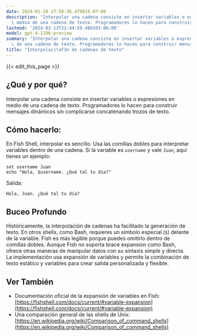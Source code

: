 ```yaml
---
date: 2024-01-20 17:50:36.479815-07:00
description: "Interpolar una cadena consiste en insertar variables o expresiones en\
  \ medio de una cadena de texto. Programadores lo hacen para construir mensajes\u2026"
lastmod: '2024-03-13T22:44:59.486503-06:00'
model: gpt-4-1106-preview
summary: "Interpolar una cadena consiste en insertar variables o expresiones en medio\
  \ de una cadena de texto. Programadores lo hacen para construir mensajes\u2026"
title: "Interpolaci\xF3n de cadenas de texto"
---
```


{{< edit_this_page >}}

## ¿Qué y por qué?
Interpolar una cadena consiste en insertar variables o expresiones en medio de una cadena de texto. Programadores lo hacen para construir mensajes dinámicos sin complicarse concatenando trozos de texto.

## Cómo hacerlo:
En Fish Shell, interpolar es sencillo. Usa las comillas dobles para interpretar variables dentro de una cadena. Si la variable es `username` y vale `Juan`, aquí tienes un ejemplo:

```Fish Shell
set username Juan
echo "Hola, $username. ¿Qué tal tu día?"
```

Salida:

```
Hola, Juan. ¿Qué tal tu día?
```

## Buceo Profundo
Históricamente, la interpolación de cadenas ha facilitado la generación de texto. En otros shells, como Bash, requieres un símbolo especial (`$`) delante de la variable. Fish es más legible porque puedes omitirlo dentro de comillas dobles. Aunque Fish no soporta brace expansion como Bash, ofrece otras maneras de manipular datos con su sintaxis simple y directa. La implementación usa expansión de variables y permite la combinación de texto estático y variables para crear salida personalizada y flexible.

## Ver También
- Documentación oficial de la expansión de variables en Fish: [https://fishshell.com/docs/current/#variable-expansion](https://fishshell.com/docs/current/#variable-expansion)
- Una comparación general de las shells de Unix: [https://en.wikipedia.org/wiki/Comparison_of_command_shells](https://en.wikipedia.org/wiki/Comparison_of_command_shells)
